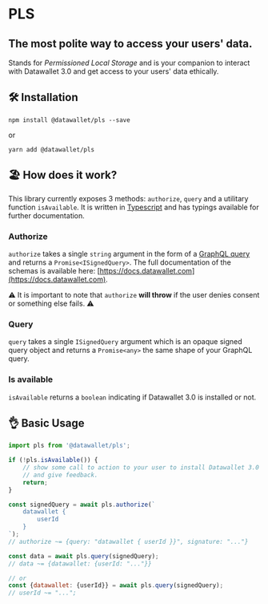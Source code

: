 # PLS
## The most polite way to access your users' data.

Stands for _Permissioned Local Storage_ and is your companion to interact with Datawallet 3.0 and get access to your users' data ethically.

## 🛠 Installation

```
npm install @datawallet/pls --save
```
or
```
yarn add @datawallet/pls
```

## 🏖 How does it work?

This library currently exposes 3 methods: `authorize`, `query` and a utilitary function `isAvailable`. It is written in [Typescript](https://www.typescriptlang.org/) and has typings available for further documentation.

### Authorize

`authorize` takes a single `string` argument in the form of a [GraphQL query](https://graphql.org/learn/) and returns a `Promise<ISignedQuery>`. The full documentation of the schemas is available here: [https://docs.datawallet.com](https://docs.datawallet.com).

⚠️ It is important to note that `authorize` **will throw** if the user denies consent or something else fails. ⚠️

### Query

`query` takes a single `ISignedQuery` argument which is an opaque signed query object and returns a `Promise<any>` the same shape of your GraphQL query.

### Is available

`isAvailable` returns a `boolean` indicating if Datawallet 3.0 is installed or not.

## 👌 Basic Usage

```js
import pls from '@datawallet/pls';

if (!pls.isAvailable()) {
    // show some call to action to your user to install Datawallet 3.0
    // and give feedback.
    return;
}

const signedQuery = await pls.authorize(`
    datawallet {
        userId
    }
`);
// authorize ~= {query: "datawallet { userId }}", signature: "..."}

const data = await pls.query(signedQuery);
// data ~= {datawallet: {userId: "..."}}

// or
const {datawallet: {userId}} = await pls.query(signedQuery);
// userId ~= "...";
```
